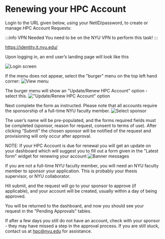 # Renewing your HPC Account

Login to the URL given below, using your NetID/password, to create or manage HPC Account Requests:

:::info VPN Needed
You need to be on the NYU VPN to perform this task!
:::

https://identity.it.nyu.edu/

Upon logging in, an end user’s landing page will look like this

![Login screen](./static/renew_01.PNG)

If the menu does not appear, select the "burger" menu on the top left hand corner:
![View menu](./static/renew_02.PNG)

The burger menu will show an "Update/Renew HPC Account" option - select this.
!["Update/Renew HPC Account" option](./static/renew_03.png)

Next complete the form as instructed. Please note that all accounts require the sponsorship of a full-time NYU faculty member.
![Select sponsor](./static/renew_04.png)

The user’s name will be pre-populated, and the forms required fields must be completed (sponsor, reason for request, consent to terms of use).  After clicking “Submit” the chosen sponsor will be notified of the request and provisioning will only occur after approval.

NOTE: If your HPC Account is due for renewal you will get an update on your dashboard which will suggest you to fill out a form given in the "Latest form" widget for renewing your account
![Banner messages](./static/renew_05.png)

If you are not a full-time NYU faculty member, you will need an NYU faculty member to sponsor your application. This is probably your thesis supervisor, or NYU collaborator.

Hit submit, and the request will go to your sponsor to approve (if applicable), and your account will be created, usually within a day of being approved.

You will be returned to the dashboard, and now you should see your request in the "Pending Approvals" tables.

If after a few days you still do not have an account, check with your sponsor - they may have missed a step in the approval process. If you are still stuck, contact us at hpc@nyu.edu for assistance.
